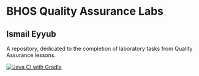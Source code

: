 # BHOS Quality Assurance Labs
## Ismail Eyyub
A repository, dedicated to the completion of laboratory tasks from Quality Assurance lessons.

[![Java CI with Gradle](https://github.com/TrapTheOnly/bhos-qa-labs/actions/workflows/build.yml/badge.svg?branch=feature%2Flab3)](https://github.com/TrapTheOnly/bhos-qa-labs/actions/workflows/build.yml)
